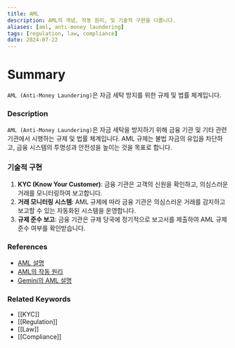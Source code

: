 ```yaml
---
title: AML
description: AML의 개념, 작동 원리, 및 기술적 구현을 다룹니다.
aliases: [aml, anti-money laundering]
tags: [regulation, law, compliance]
date: 2024-07-22
---
```

# Summary

`AML (Anti-Money Laundering)`은 자금 세탁 방지를 위한 규제 및 법률 체계입니다.

### Description

`AML (Anti-Money Laundering)`은 자금 세탁을 방지하기 위해 금융 기관 및 기타 관련 기관에서 시행하는 규제 및 법률 체계입니다. AML 규제는 불법 자금의 유입을 차단하고, 금융 시스템의 투명성과 안전성을 높이는 것을 목표로 합니다.

### 기술적 구현

1. **KYC (Know Your Customer)**: 금융 기관은 고객의 신원을 확인하고, 의심스러운 거래를 모니터링하여 보고합니다.
2. **거래 모니터링 시스템**: AML 규제에 따라 금융 기관은 의심스러운 거래를 감지하고 보고할 수 있는 자동화된 시스템을 운영합니다.
3. **규제 준수 보고**: 금융 기관은 규제 당국에 정기적으로 보고서를 제출하여 AML 규제 준수 여부를 확인받습니다.

### References

- [AML 설명](https://en.wikipedia.org/wiki/Anti-money_laundering)
- [AML의 작동 원리](https://www.investopedia.com/terms/a/aml.asp)
- [Gemini의 AML 설명](https://www.gemini.com/cryptopedia/search?query=aml)

### Related Keywords

- [[KYC]]
- [[Regulation]]
- [[Law]]
- [[Compliance]]
